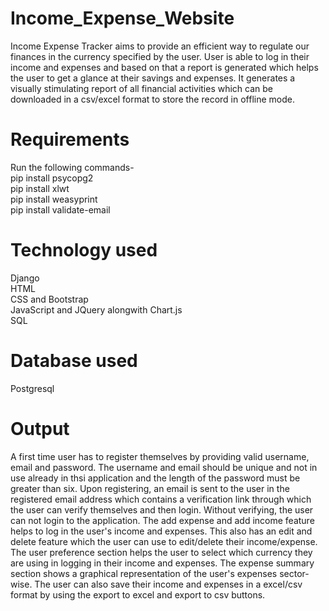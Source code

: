 # Income_Expense_Website
Income Expense Tracker aims to provide an efficient way to regulate our finances in the currency specified by the user. User is able to log in their income and expenses and based on that a report is generated which helps the user to get a glance at their savings and expenses. It generates a visually stimulating report of all financial activities which can be downloaded in a csv/excel format to store the record in offline mode.

# Requirements
Run the following commands-  
pip install psycopg2  
pip install xlwt  
pip install weasyprint  
pip install validate-email  

# Technology used
Django  
HTML  
CSS and Bootstrap  
JavaScript and JQuery alongwith Chart.js  
SQL

# Database used  
Postgresql


# Output  
A first time user has to register themselves by providing valid username, email and password. The username and email should be unique and not in use already in thsi application and the length of the password must be greater than six. Upon registering, an email is sent to the user in the registered email address which contains a verification link through which the user can verify themselves and then login. Without verifying, the user can not login to the application. The add expense and add income feature helps to log in the user's income and expenses. This also has an edit and delete feature which the user can use to edit/delete their income/expense. The user preference section helps the user to select which currency they are using in logging in their income and expenses. The expense summary section shows a graphical representation of the user's expenses sector-wise. The user can also save their income and expenses in a excel/csv format by using the export to excel and export to csv buttons.  
